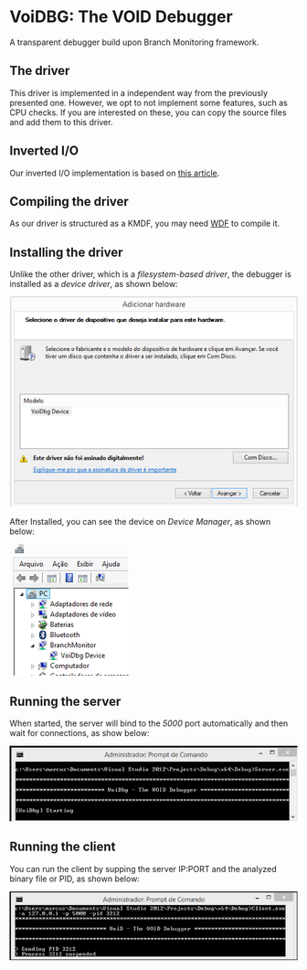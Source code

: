 # VoiDBG: The VOID Debugger

A transparent debugger build upon Branch Monitoring framework.

## The driver

This driver is implemented in a independent way from the previously presented one. However, we opt to not implement some features, such as CPU checks. If you are interested on these, you can copy the source files and add them to this driver.

## Inverted I/O

Our inverted I/O implementation is based on [this article](https://www.osr.com/nt-insider/2013-issue1/inverted-call-model-kmdf/).

## Compiling the driver

As our driver is structured as a KMDF, you may need [WDF](https://docs.microsoft.com/en-us/windows-hardware/drivers/wdf/installation-components-for-kmdf-drivers) to compile it.

## Installing the driver

Unlike the other driver, which is a *filesystem-based driver*, the debugger is installed as a *device driver*, as shown below:

![](../screenshots/voidbg_installing.png)

After Installed, you can see the device on *Device Manager*, as shown below:

![](../screenshots/voidbg_installed.png)

## Running the server

When started, the server will bind to the *5000* port automatically and then wait for connections, as show below:

![](../screenshots/voidbg_server.png)

## Running the client

You can run the client by supping the server IP:PORT and the analyzed binary file or PID, as shown below:

![](../screenshots/voidbg_client.png)
